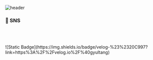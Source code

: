 ![header](https://capsule-render.vercel.app/api?type=waving&color=0:93d2ff,100:a3a9f0&height=300&section=header&text=Welcome%20to%20gyuri's%20GitHub&fontSize=40&animation=blink&fontColor=ffffff)

<h3> 🚢 SNS</h3> </br></br></br>
![Static Badge](https://img.shields.io/badge/velog-%23%2320C997?link=https%3A%2F%2Fvelog.io%2F%40gyultang)
